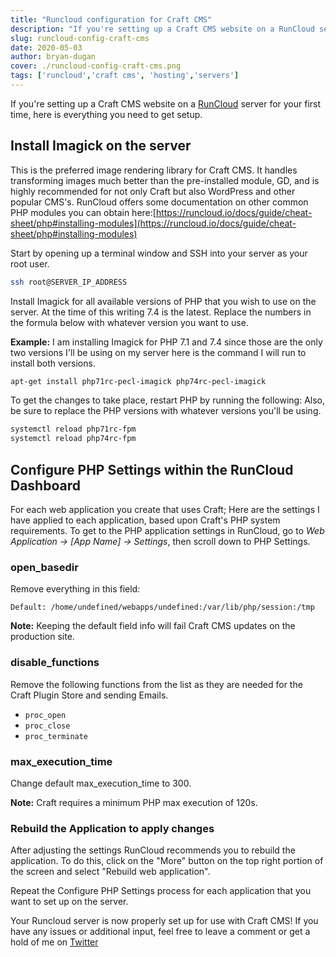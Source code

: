 ```yaml
---
title: "Runcloud configuration for Craft CMS"
description: "If you're setting up a Craft CMS website on a RunCloud server for your first time, here is everything you need to get setup."
slug: runcloud-config-craft-cms
date: 2020-05-03
author: bryan-dugan
cover: ./runcloud-config-craft-cms.png
tags: ['runcloud','craft cms', 'hosting','servers']
---
```


If you're setting up a Craft CMS website on a [RunCloud](https://runcloud.io/r/ZMrWgZNDeyRw) server for your first time, here is everything you need to get setup.


## Install Imagick on the server

This is the preferred image rendering library for Craft CMS. It handles transforming images much better than the pre-installed module, GD, and is highly recommended for not only Craft but also WordPress and other popular CMS's. RunCloud offers some documentation on other common PHP modules you can obtain here:[https://runcloud.io/docs/guide/cheat-sheet/php#installing-modules](https://runcloud.io/docs/guide/cheat-sheet/php#installing-modules)

Start by opening up a terminal window and SSH into your server as your root user.

```bash
ssh root@SERVER_IP_ADDRESS
```

Install Imagick for all available versions of PHP that you wish to use on the server. At the time of this writing 7.4 is the latest. Replace the numbers in the formula below with whatever version you want to use.

**Example:** I am installing Imagick for PHP 7.1 and 7.4 since those are the only two versions I'll be using on my server here is the command I will run to install both versions.

```bash
apt-get install php71rc-pecl-imagick php74rc-pecl-imagick
```

To get the changes to take place, restart PHP by running the following:  Also, be sure to replace the PHP versions with whatever versions you'll be using.

```bash
systemctl reload php71rc-fpm
systemctl reload php74rc-fpm
```

## Configure PHP Settings within the RunCloud Dashboard

For each web application you create that uses Craft; Here are the settings I have applied to each application, based upon Craft's PHP system requirements. To get to the PHP application settings in RunCloud, go to *Web Application → [App Name] → Settings*, then scroll down to PHP Settings.

### open_basedir

Remove everything in this field:

```
Default: /home/undefined/webapps/undefined:/var/lib/php/session:/tmp
```

**Note:** Keeping the default field info will fail Craft CMS updates on the production site.

### disable_functions

Remove the following functions from the list as they are needed for the Craft Plugin Store and sending Emails.

- `proc_open`
- `proc_close`
- `proc_terminate`

### max_execution_time

Change default max_execution_time to 300.

**Note:** Craft requires a minimum PHP max execution of 120s.

### Rebuild the Application to apply changes

After adjusting the settings RunCloud recommends you to rebuild the application. To do this, click on the "More" button on the top right portion of the screen and select "Rebuild web application".

Repeat the Configure PHP Settings process for each application that you want to set up on the server.

Your Runcloud server is now properly set up for use with Craft CMS! If you have any issues or additional input, feel free to leave a comment or get a hold of me on [Twitter](https://twitter.com/bryandugan)
